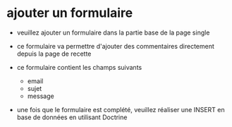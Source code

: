 # ajouter un formulaire

- veuillez ajouter un formulaire dans la partie base de la page single 
- ce formulaire va permettre d'ajouter des commentaires directement depuis la page de recette 
- ce formulaire contient les champs suivants 
    - email
    - sujet 
    - message

- une fois que le formulaire est complété, veuillez réaliser une INSERT en base de données en utilisant Doctrine 